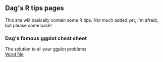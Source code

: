 ## Dag's R tips pages

This site will basically contain some R tips. Not much added yet, I'm afraid, but please come back!  

### Dag's famous ggplot cheat sheet  
The solution to all your ggplot problems   
[Word file](R%20%-%20%ggplot2%20%cheat%20%sheet%20%CURRENT_back.docx)  


